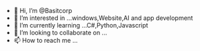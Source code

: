 - 👋 Hi, I’m @Basitcorp
- 👀 I’m interested in ...windows,Website,AI and app development
- 🌱 I’m currently learning ...C#,Python,Javascript
- 💞️ I’m looking to collaborate on ...
- 📫 How to reach me ...

<!---
Basitcorp/Basitcorp is a ✨ special ✨ repository because its `README.md` (this file) appears on your GitHub profile.
You can click the Preview link to take a look at your changes.
--->
